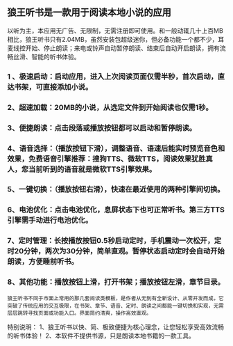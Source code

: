 ## 狼王听书是一款用于阅读本地小说的应用
以听为主，本应用无广告、无限制，无需注册即可使用。和一般动辄几十上百MB相比，狼王听书只有2.04MB，虽然安装包超级迷你，但必备功能一个都不少，耳麦线控开始、停止朗读；来电或铃声自动暂停朗读、结束后自动开启朗读，拥有流畅丝滑、智能的听书体验。
### 1 、极速启动：启动应用，进入上次阅读页面仅需半秒，首次启动，直达书架，可直接添加小说。
### 2、超速加载：20MB的小说，从选定文件到开始阅读也仅需1秒。
### 3、便捷朗读：点击段落或播放按钮都可以启动和暂停朗读。
### 4、语音选择：（播放按钮下滑），调整语音、语速后能实时预览音色和效果，免费语音引擎推荐：搜狗TTS、微软TTS，阅读效果犹胜真人，您当前听到的语音就是微软TTS引擎效果。
### 5、一键切换：（播放按钮右滑），快速在最近使用的两种引擎间切换。
### 6、电池优化：点击电池优化，息屏状态下也可正常听书。第三方TTS引擎需手动进行电池优化。
### 7、定时管理：长按播放按钮0.5秒启动定时，手机震动一次松开，定时20分钟，两次为30分钟，简单直观。暂停状态启动定时会自动开始朗读，方便睡前听书。
### 8、其他功能：播放按钮上滑，打开书架；播放按钮左滑，章节目录。

    狼王听书不同于市面上常用的那几套阅读类模板，是作者从无到有全新设计、从零开发而成，它突破了传统应用的交互极限，在书架、章节、语音、定时、朗读之间都能一键切换和实现，无需层层跳转寻找页面或功能入口。界面简约清爽，操作高效直观。

特别说明：
1、狼王听书以快、简、极致便捷为核心理念，让您轻松享受高效流畅的听书体验！
2、本软件不提供书源，只是朗读本地书籍的一款工具。
